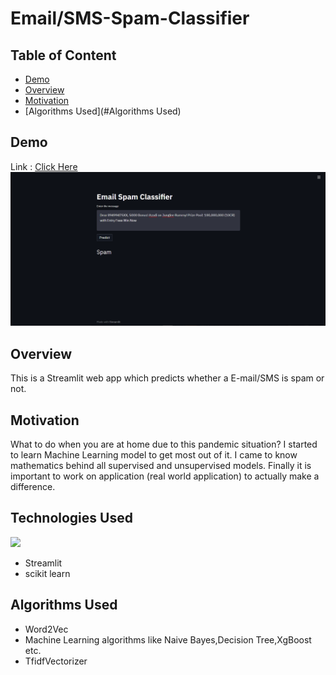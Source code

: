 <h1>Email/SMS-Spam-Classifier</h1>

## Table of Content
  * [Demo](#demo)
  * [Overview](#overview)
  * [Motivation](#motivation)
  * [Algorithms Used](#Algorithms Used)
## Demo
Link : <a href="https://email-spam-classi.herokuapp.com/">Click Here</a><br>
<img src="image.png">
## Overview
This is a Streamlit web app which predicts whether a E-mail/SMS is spam or not.

## Motivation
What to do when you are at home due to this pandemic situation? I started to learn Machine Learning model to get most out of it. I came to know mathematics behind all supervised and unsupervised models. Finally it is important to work on application (real world application) to actually make a difference.

## Technologies Used
![](https://forthebadge.com/images/badges/made-with-python.svg)

* Streamlit
* scikit learn

## Algorithms Used
* Word2Vec
* Machine Learning algorithms like Naive Bayes,Decision Tree,XgBoost etc.
* TfidfVectorizer
